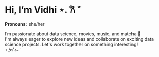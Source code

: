# Hi, I’m Vidhi ⋆. 𐙚 ˚
**Pronouns:** she/her

I’m passionate about data science, movies, music, and matcha 🍵 <br> I'm always eager to explore new ideas and collaborate on exciting data science projects. Let's work together on something interesting! <br>
⋆౨ৎ˚⟡˖ ࣪




<!---
ouidhi/ouidhi is a ✨ special ✨ repository because its `README.md` (this file) appears on your GitHub profile.
You can click the Preview link to take a look at your changes.
--->
